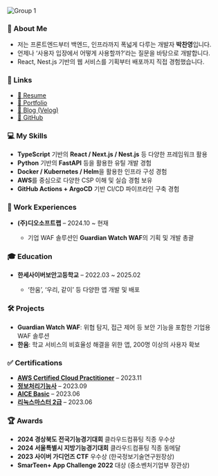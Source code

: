 ![Group 1](https://user-images.githubusercontent.com/44970486/231659718-2a511dcb-97af-46c5-8967-616949f208fe.png)

<h3>👋 About Me</h3>

<ul>
    <li>저는 프론트엔드부터 백엔드, 인프라까지 폭넓게 다루는 개발자 <b>박찬영</b>입니다.</li>
    <li>언제나 ‘사용자 입장에서 어떻게 사용할까?’라는 질문을 바탕으로 개발합니다.</li>
    <li>React, Nest.js 기반의 웹 서비스를 기획부터 배포까지 직접 경험했습니다.</li>
</ul>

<h3>🔗 Links</h3>
<ul>
    <li><a href="https://pcy06.notion.site">📄 Resume</a></li>
    <li><a href="https://pcy06.notion.site/portfolio">📁 Portfolio</a></li>
    <li><a href="https://velog.io/@pcy06">📝 Blog (Velog)</a></li>
    <li><a href="https://github.com/pcy06">🐙 GitHub</a></li>
</ul>

<h3>💻 My Skills</h3>
<ul>
    <li><b>TypeScript</b> 기반의 <b>React / Next.js / Nest.js</b> 등 다양한 프레임워크 활용</li>
    <li><b>Python</b> 기반의 <b>FastAPI</b> 등을 활용한 유틸 개발 경험</li>
    <li><b>Docker / Kubernetes / Helm</b>을 활용한 인프라 구성 경험</li>
    <li><b>AWS</b>를 중심으로 다양한 CSP 이해 및 실습 경험 보유</li>
    <li><b>GitHub Actions + ArgoCD</b> 기반 CI/CD 파이프라인 구축 경험</li>
</ul>

<h3>🏢 Work Experiences</h3>
<ul>
    <li><b>(주)디오소프트랩</b> – 2024.10 ~ 현재</li>
    <ul>
        <li>기업 WAF 솔루션인 <b>Guardian Watch WAF</b>의 기획 및 개발 총괄</li>
    </ul>
</ul>

<h3>🎓 Education</h3>
<ul>
    <li><b>한세사이버보안고등학교</b> – 2022.03 ~ 2025.02</li>
    <ul>
        <li>‘한움’, ‘우리, 같이’ 등 다양한 앱 개발 및 배포</li>
    </ul>
</ul>

<h3>🛠️ Projects</h3>
<ul>
    <li><b>Guardian Watch WAF</b>: 위협 탐지, 접근 제어 등 보안 기능을 포함한 기업용 WAF 솔루션</li>
    <li><b>한움</b>: 학교 서비스의 비효율성 해결을 위한 앱, 200명 이상의 사용자 확보</li>
</ul>

<h3>✅ Certifications</h3>
<ul>    
    <li><b><a href="https://aws.amazon.com/ko/certification/certified-cloud-practitioner/">AWS Certified Cloud Practitioner</a></b> – 2023.11</li>
    <li><b><a href="https://www.q-net.or.kr/crf005.do?id=crf00505&jmCd=6921">정보처리기능사</a></b> – 2023.09</li>
    <li><b><a href="https://aice.study/info/aice/basic">AICE Basic</a></b> – 2023.06</li>
    <li><b><a href="https://www.ihd.or.kr/introducesubject1.do">리눅스마스터 2급</a></b> – 2023.06</li>
</ul>

<h3>🏆 Awards</h3>
<ul>
    <li><b>2024 경상북도 전국기능경기대회</b> 클라우드컴퓨팅 직종 우수상</li>
    <li><b>2024 서울특별시 지방기능경기대회</b> 클라우드컴퓨팅 직종 동메달</li>
    <li><b>2023 사이버 가디언즈 CTF</b> 우수상 (한국정보기술연구원장상)</li>
    <li><b>SmarTeen+ App Challenge 2022</b> 대상 (중소벤처기업부 장관상)</li>
</ul>
